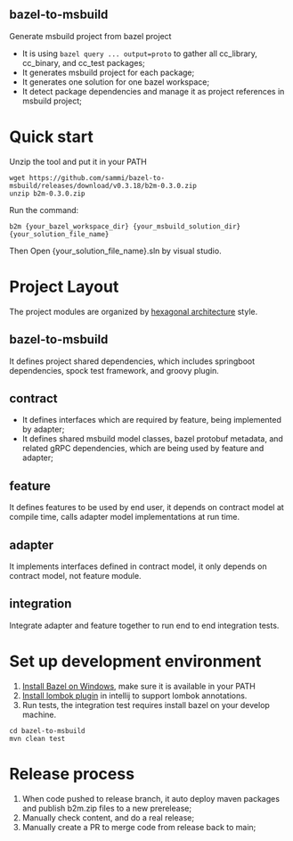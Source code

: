 bazel-to-msbuild
----------------

Generate msbuild project from bazel project

* It is using ```bazel query ... output=proto``` to gather all cc_library, cc_binary, and cc_test packages;
* It generates msbuild project for each package;
* It generates one solution for one bazel workspace;
* It detect package dependencies and manage it as project references in msbuild project;

# Quick start

Unzip the tool and put it in your PATH
```
wget https://github.com/sammi/bazel-to-msbuild/releases/download/v0.3.18/b2m-0.3.0.zip
unzip b2m-0.3.0.zip
```

Run the command:

```
b2m {your_bazel_workspace_dir} {your_msbuild_solution_dir} {your_solution_file_name}
```

Then Open {your_solution_file_name}.sln by visual studio.

# Project Layout

The project modules are organized
by [hexagonal architecture](https://en.wikipedia.org/wiki/Hexagonal_architecture_(software)) style.

## bazel-to-msbuild

It defines project shared dependencies, which includes springboot dependencies, spock test framework, and groovy plugin.

## contract

* It defines interfaces which are required by feature, being implemented by adapter;
* It defines shared msbuild model classes, bazel protobuf metadata, and related gRPC dependencies, which are being used
  by feature and adapter;

## feature

It defines features to be used by end user, it depends on contract model at compile time, calls adapter model
implementations at run time.

## adapter

It implements interfaces defined in contract model, it only depends on contract model, not feature module.

## integration

Integrate adapter and feature together to run end to end integration tests.

# Set up development environment

1. [Install Bazel on Windows](https://docs.bazel.build/versions/master/install-windows.html), make sure it is available
   in your PATH
2. [Install lombok plugin](https://stackoverflow.com/questions/41161076/adding-lombok-plugin-to-intellij-project ) in
   intellij to support lombok annotations.
3. Run tests, the integration test requires install bazel on your develop machine.
```
cd bazel-to-msbuild
mvn clean test
```

# Release process
1. When code pushed to release branch, it auto deploy maven packages and publish b2m.zip files to a new prerelease;
2. Manually check content, and do a real release;
3. Manually create a PR to merge code from release back to main;

  
